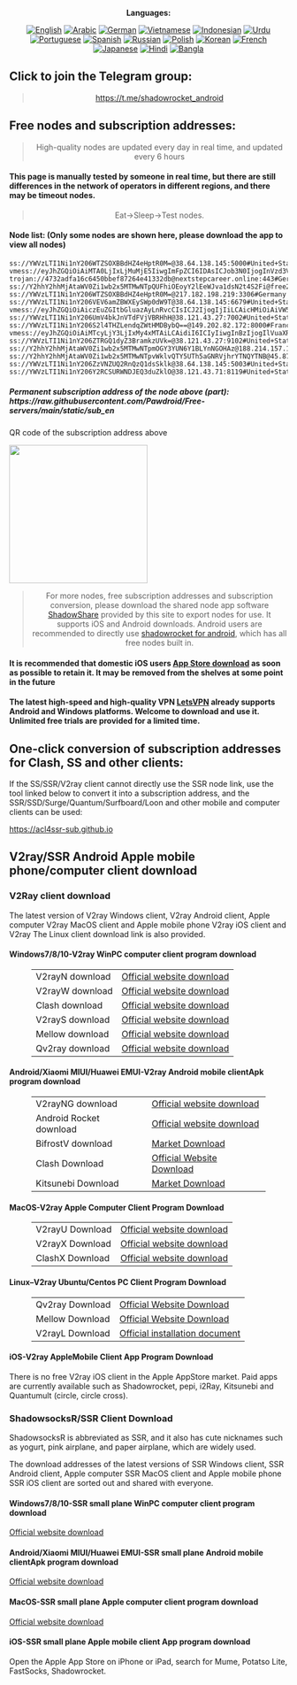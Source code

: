 
<div align="center">

**Languages:**

[![English](https://img.shields.io/badge/Language-English-red?style=for-the-badge)](README-en.md)
[![Arabic](https://img.shields.io/badge/Language-Arabic-red?style=for-the-badge)](README-ar.md)
[![German](https://img.shields.io/badge/Language-German-red?style=for-the-badge)](README-de.md)
[![Vietnamese](https://img.shields.io/badge/Language-Vietnamese-red?style=for-the-badge)](README-vi.md)
[![Indonesian](https://img.shields.io/badge/Language-Indonesian-red?style=for-the-badge)](README-id.md)
[![Urdu](https://img.shields.io/badge/Language-Urdu-red?style=for-the-badge)](README-ur-PK.md)
[![Portuguese](https://img.shields.io/badge/Language-Portuguese-red?style=for-the-badge)](README-pt-BR.md)
[![Spanish](https://img.shields.io/badge/Language-Spanish-red?style=for-the-badge)](README-es.md)
[![Russian](https://img.shields.io/badge/Language-Russian-red?style=for-the-badge)](README-ru.md)
[![Polish](https://img.shields.io/badge/Language-Polish-red?style=for-the-badge)](README-pl.md)
[![Korean](https://img.shields.io/badge/Language-Korean-red?style=for-the-badge)](README-ko-KR.md)
[![French](https://img.shields.io/badge/Language-French-red?style=for-the-badge)](README-fr.md)
[![Japanese](https://img.shields.io/badge/Language-Japanese-red?style=for-the-badge)](README-ja.md)
[![Hindi](https://img.shields.io/badge/Language-Hindi-red?style=for-the-badge)](README-hi.md)
[![Bangla](https://img.shields.io/badge/Language-Bangla-red?style=for-the-badge)](README-bn.md)

</div>
<h2>Click to join the Telegram group:</h2>
<blockquote>
<p style="text-align: center;"><a href="https://t.me/shadowrocket_android">https://t.me/shadowrocket_android</a></p>
</blockquote>
<h2>Free nodes and subscription addresses:</h2>
<blockquote>
<p style="text-align: center;">High-quality nodes are updated every day in real time, and updated every 6 hours</p>
</blockquote>
<h4>This page is manually tested by someone in real time, but there are still differences in the network of operators in different regions, and there may be timeout nodes.</h4>
<blockquote>
<p style="text-align: center;">Eat->Sleep->Test nodes.</p>
</blockquote>
<h4>Node list: (Only some nodes are shown here, please download the app to view all nodes)</h4>
    
```
ss://YWVzLTI1Ni1nY206WTZSOXBBdHZ4eHptR0M=@38.64.138.145:5000#United+States
vmess://eyJhZGQiOiAiMTA0LjIxLjMuMjE5IiwgImFpZCI6IDAsICJob3N0IjogInVzd3V4aWFuLnBhaTUwMjg4LnVrIiwgImlkIjogImMzMTM2MDZmLTk4YzItNGQ3Yi1iYTc0LTQ4Yjk0ZjYxYjExZCIsICJuZXQiOiAid3MiLCAicGF0aCI6ICIvIiwgInBvcnQiOiA4NDQzLCAicHMiOiAiVW5pdGVkIFN0YXRlcyIsICJ0bHMiOiAidGxzIiwgInR5cGUiOiAiYXV0byIsICJzZWN1cml0eSI6ICJhdXRvIiwgInNraXAtY2VydC12ZXJpZnkiOiB0cnVlLCAic25pIjogIiJ9
trojan://4732adfa16c6450bbef87264e41332db@nextstepcareer.online:443#Germany
ss://Y2hhY2hhMjAtaWV0Zi1wb2x5MTMwNTpQUFhiOEoyY2lEeWJva1dsN2t4S2Fi@free2.okkserver.tech:51587#Slovenia
ss://YWVzLTI1Ni1nY206WTZSOXBBdHZ4eHptR0M=@217.182.198.219:3306#Germany
ss://YWVzLTI1Ni1nY206VEV6amZBWXEySWp0dW9T@38.64.138.145:6679#United+States
vmess://eyJhZGQiOiAiczEuZGItbGluazAyLnRvcCIsICJ2IjogIjIiLCAicHMiOiAiVW5pdGVkIFN0YXRlcyIsICJwb3J0IjogMjA4NiwgImlkIjogIjUzMmUxNTQxLTRiNjUtMzQwOS04MWYxLTQzZjIwNjg0NjYxNSIsICJhaWQiOiAiMCIsICJuZXQiOiAid3MiLCAidHlwZSI6ICIiLCAiaG9zdCI6ICIxMDAtMjM2LTE5NS02MS5zMS5kYi1saW5rMDIudG9wIiwgInBhdGgiOiAiL2RhYmFpLmluMTcyLjY0LjIuNTkiLCAidGxzIjogIiJ9
ss://YWVzLTI1Ni1nY206UmV4bkJnVTdFVjVBRHhH@38.121.43.27:7002#United+States
ss://YWVzLTI1Ni1nY206S2l4THZLendqZWtHMDBybQ==@149.202.82.172:8000#France
vmess://eyJhZGQiOiAiMTcyLjY3LjIxMy4xMTAiLCAidiI6ICIyIiwgInBzIjogIlVuaXRlZCBTdGF0ZXMiLCAicG9ydCI6IDQ0MywgImlkIjogImQxM2ZjMmY1LTNlMDUtNDc5NS04MWViLTQ0MTQzYTA5ZTU1MiIsICJhaWQiOiAiMCIsICJuZXQiOiAid3MiLCAidHlwZSI6ICIiLCAiaG9zdCI6ICJzZ2Zxa3FtbHRjeS5zaXRlIiwgInBhdGgiOiAiL3JicXF2d3MiLCAidGxzIjogInRscyJ9
ss://YWVzLTI1Ni1nY206ZTRGQ1dyZ3BramkzUVk=@38.121.43.27:9102#United+States
ss://Y2hhY2hhMjAtaWV0Zi1wb2x5MTMwNTpmOGY3YUN6Y1BLYnNGOHAz@188.214.157.154:990#Morocco
ss://Y2hhY2hhMjAtaWV0Zi1wb2x5MTMwNTpvWklvQTY5UTh5aGNRVjhrYTNQYTNB@45.87.175.10:8080#Lithuania
ss://YWVzLTI1Ni1nY206ZzVNZUQ2RnQzQ1dsSklk@38.64.138.145:5003#United+States
ss://YWVzLTI1Ni1nY206Y2RCSURWNDJEQ3duZklO@38.121.43.71:8119#United+States
```
<h5>Permanent subscription address of the node above (part): https://raw.githubusercontent.com/Pawdroid/Free-servers/main/static/sub_en</h5>
<p>QR code of the subscription address above</p>
<img src='https://raw.githubusercontent.com/Pawdroid/Free-servers/main/static/sub_en.png' width=250 height=250>
<blockquote style='text-align: center;'>For more nodes, free subscription addresses and subscription conversion, please download the shared node app software <a href='https://shadowsharing.com'>ShadowShare</a> provided by this site to export nodes for use. It supports iOS and Android downloads. Android users are recommended to directly use <a href='https://github.com/Pawdroid/shadowrocket_for_android'>shadowrocket for android</a>, which has all free nodes built in. </blockquote>
<h4>It is recommended that domestic iOS users <a href='https://apps.apple.com/cn/app/shadowshare/id1612647259'>App Store download</a> as soon as possible to retain it. It may be removed from the shelves at some point in the future</h4>
<h4>The latest high-speed and high-quality VPN <a href='https://letsgovpn.com'>LetsVPN</a> already supports Android and Windows platforms. Welcome to download and use it. Unlimited free trials are provided for a limited time. </h4>
<div class="nv-content-wrap entry-content">
<h2>One-click conversion of subscription addresses for Clash, SS and other clients:</h2>
<p>If the SS/SSR/V2ray client cannot directly use the SSR node link, use the tool linked below to convert it into a subscription address, and the SSR/SSD/Surge/Quantum/Surfboard/Loon and other mobile and computer clients can be used:</p>
<p><a href="https://acl4ssr-sub.github.io" target="_blank" rel="noreferrer noopener nofollow">https://acl4ssr-sub.github.io</a></p>
<h2>V2ray/SSR Android Apple mobile phone/computer client download</h2>
<h3>V2Ray client download</h3>
<p>The latest version of V2ray Windows client, V2ray Android client, Apple computer V2ray MacOS client and Apple mobile phone V2ray iOS client and V2ray The Linux client download link is also provided. </p>
<h4>Windows7/8/10-<strong>V2ray WinPC computer client</strong> program download</h4>
<figure class="wp-block-table alignwide is-style-stripes"><table><tbody><tr><td>V2rayN download</td><td><a href="https://github.com/2dust/v2rayN/releases" target="_blank" rel="noreferrer noopener">Official website download</a></td></tr><tr><td>V2rayW download</td><td><a href="https://github.com/Cenmrev/V2RayW/releases" target="_blank" rel="noreferrer noopener">Official website download</a></td></tr><tr><td>Clash download</td><td><a href="https://github.com/Fndroid/clash_for_windows_pkg/releases" target="_blank" rel="noreferrer noopener">Official website download</a></td></tr><tr><td>V2rayS download</td><td><a href="https://github.com/Shinlor/V2RayS/releases" target="_blank" rel="noreferrer noopener">Official website download</a></td></tr><tr><td>Mellow download</td><td><a href="https://github.com/mellow-io/mellow/releases" target="_blank" rel="noreferrer noopener">Official website download</a></td></tr><tr><td>Qv2ray download</td><td><a href="https://github.com/Qv2ray/Qv2ray" target="_blank" rel="noreferrer noopener">Official website download</a></td></tr></tbody></table></figure>
<h4><strong>Android/Xiaomi MIUI/Huawei EMUI-V2ray Android mobile client</strong>Apk program download</h4>
<figure class="wp-block-table alignwide is-style-stripes"><table><tbody><tr><td>V2rayNG download</td><td><a href="https://github.com/2dust/v2rayNG/releases" target="_blank" rel="noreferrer noopener">Official website download</a></td></tr><tr><td>Android Rocket download</td><td><a href="https://github.com/Pawdroid/shadowrocket_for_android/releases" target="_blank" rel="noreferrer noopener">Official website download</a></td></tr><tr><td>BifrostV download</td><td><a rel="noreferrer noopener" href="https://www.appsapk.com/downloading/latest/com.github.dawndiy.bifrostv-0.6.8.apk" target="_blank">Market Download</a></td></tr><tr><td>Clash Download</td><td><a href="https://github.com/Kr328/ClashForAndroid/releases" target="_blank" rel="noreferrer noopener">Official Website Download</a></td></tr><tr><td>Kitsunebi Download</td><td><a rel="noreferrer noopener" href="https://apkpure.com/kitsunebi/fun.kitsunebi.kitsunebi4android" target="_blank">Market Download</a></td></tr></tbody></table></figure>
<h4><strong>MacOS-V2ray <strong>Apple Computer</strong> Client</strong> Program Download</h4>
<figure class="wp-block-table alignwide is-style-stripes"><table><tbody><tr><td>V2rayU Download</td><td><a href="https://github.com/yanue/V2rayU/releases" target="_blank" rel="noreferrer noopener">Official website download</a></td></tr><tr><td>V2rayX Download</td><td><a href="https://github.com/Cenmrev/V2RayX/releases" target="_blank" rel="noreferrer noopener">Official website download</a></td></tr><tr><td>ClashX Download</td><td><a href="https://github.com/yichengchen/clashX/releases" target="_blank" rel="noreferrer noopener">Official website download</a></td></tr></tbody></table></figure>
<h4><strong>Linux</strong>–<strong>V2ray Ubuntu/Centos PC Client</strong> Program Download</h4>
<figure class="wp-block-table alignwide is-style-stripes"><table><tbody><tr><td>Qv2ray Download</td><td><a href="https://github.com/Qv2ray/Qv2ray" target="_blank" rel="noreferrer noopener">Official Website Download</a></td></tr><tr><td>Mellow Download</td><td><a href="https://github.com/mellow-io/mellow/releases" target="_blank" rel="noreferrer noopener">Official Website Download</a></td></tr><tr><td>V2rayL Download</td><td><a rel="noreferrer noopener" href="https://github.com/jiangxufeng/v2rayL" target="_blank">Official installation document</a></td></tr></tbody></table></figure>
<h4>iOS-<strong>V2ray Apple<strong>Mobile Client</strong> App Program</strong> Download</h4>
<p>There is no free V2ray iOS client in the Apple AppStore market. Paid apps are currently available such as Shadowrocket, pepi, i2Ray, Kitsunebi and Quantumult (circle, circle cross). </p>
<h3>ShadowsocksR/SSR Client Download</h3>
<p>ShadowsocksR is abbreviated as SSR, and it also has cute nicknames such as yogurt, pink airplane, and paper airplane, which are widely used. </p>
<p>The download addresses of the latest versions of SSR Windows client, SSR Android client, Apple computer SSR MacOS client and Apple mobile phone SSR iOS client are sorted out and shared with everyone. </p>
<h4><strong>Windows7/8/10-<strong>SSR small plane WinPC computer client</strong> program download</strong></h4>
<p><a rel="noreferrer noopener" href="https://github.com/shadowsocksrr/shadowsocksr-csharp/releases" target="_blank">Official website download</a></p>
<h4><strong><strong>Android/Xiaomi MIUI/Huawei EMUI-SSR small plane Android mobile client</strong>Apk program download</strong></h4>
<p><a rel="noreferrer noopener" href="https://github.com/shadowsocksrr/shadowsocksr-android/releases" target="_blank">Official website download</a></p>
<h4><strong><strong>MacOS-SSR small plane Apple computer client</strong> program download</strong></h4>
<p><a href="https://github.com/qinyuhang/ShadowsocksX-NG-R/releases" target="_blank" rel="noreferrer noopener">Official website download</a></p>
<h4><strong>iOS-<strong>SSR small plane Apple mobile client App program</strong></strong> download</h4>
<p>Open the Apple App Store on iPhone or iPad, search for Mume, Potatso Lite, FastSocks, Shadowrocket. </p></div>
    